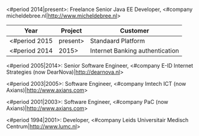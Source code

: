 <#period 2014|present>: Freelance Senior Java EE Developer, <#company micheldebree.nl|<http://www.micheldebree.nl>>

Year | Project  | Customer
---- | -------- | --------
<#period 2015|present> | Standaard Platform | <#ienm>
<#period 2014|2015> | Internet Banking authentication | <#ing>

<#period 2005|2014>: Senior Software Engineer, <#company E-ID Internet Strategies (now DearNova)|<http://dearnova.nl>>

<#period 2003|2005>: Software Engineer, <#company Imtech ICT (now Axians)|<http://www.axians.com>>

<#period 2001|2003>: Software Engineer, <#company PaC (now Axians)|<http://www.axians.com>>

<#period 1994|2001>: Developer, <#company Leids Universitair Medisch Centrum|<http://www.lumc.nl>>
